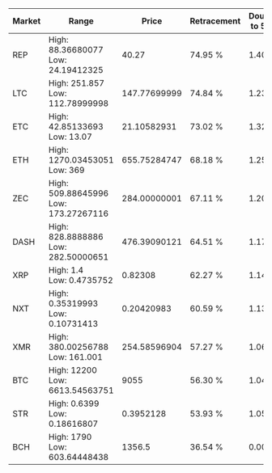 | Market | Range | Price| Retracement | Doubles to 50% |
| --- | --- | --- | --- | --- |
| REP | High: 88.36680077<br />Low: 24.19412325 | 40.27 | 74.95 % | 1.40 |
| LTC | High: 251.857<br />Low: 112.78999998 | 147.77699999 | 74.84 % | 1.23 |
| ETC | High: 42.85133693<br />Low: 13.07 | 21.10582931 | 73.02 % | 1.32 |
| ETH | High: 1270.03453051<br />Low: 369 | 655.75284747 | 68.18 % | 1.25 |
| ZEC | High: 509.88645996<br />Low: 173.27267116 | 284.00000001 | 67.11 % | 1.20 |
| DASH | High: 828.8888886<br />Low: 282.50000651 | 476.39090121 | 64.51 % | 1.17 |
| XRP | High: 1.4<br />Low: 0.4735752 | 0.82308 | 62.27 % | 1.14 |
| NXT | High: 0.35319993<br />Low: 0.10731413 | 0.20420983 | 60.59 % | 1.13 |
| XMR | High: 380.00256788<br />Low: 161.001 | 254.58596904 | 57.27 % | 1.06 |
| BTC | High: 12200<br />Low: 6613.54563751 | 9055 | 56.30 % | 1.04 |
| STR | High: 0.6399<br />Low: 0.18616807 | 0.3952128 | 53.93 % | 1.05 |
| BCH | High: 1790<br />Low: 603.64448438 | 1356.5 | 36.54 % | 0.00 |
